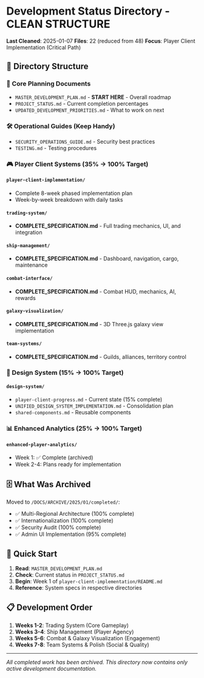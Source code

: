 # Development Status Directory - CLEAN STRUCTURE

**Last Cleaned**: 2025-01-07
**Files**: 22 (reduced from 48)
**Focus**: Player Client Implementation (Critical Path)

## 📁 Directory Structure

### 🎯 Core Planning Documents
- `MASTER_DEVELOPMENT_PLAN.md` - **START HERE** - Overall roadmap
- `PROJECT_STATUS.md` - Current completion percentages
- `UPDATED_DEVELOPMENT_PRIORITIES.md` - What to work on next

### 🛠️ Operational Guides (Keep Handy)
- `SECURITY_OPERATIONS_GUIDE.md` - Security best practices
- `TESTING.md` - Testing procedures

### 🎮 Player Client Systems (35% → 100% Target)

#### `player-client-implementation/`
- Complete 8-week phased implementation plan
- Week-by-week breakdown with daily tasks

#### `trading-system/`
- **COMPLETE_SPECIFICATION.md** - Full trading mechanics, UI, and integration

#### `ship-management/`
- **COMPLETE_SPECIFICATION.md** - Dashboard, navigation, cargo, maintenance

#### `combat-interface/`
- **COMPLETE_SPECIFICATION.md** - Combat HUD, mechanics, AI, rewards

#### `galaxy-visualization/`
- **COMPLETE_SPECIFICATION.md** - 3D Three.js galaxy view implementation

#### `team-systems/`
- **COMPLETE_SPECIFICATION.md** - Guilds, alliances, territory control

### 🎨 Design System (15% → 100% Target)
#### `design-system/`
- `player-client-progress.md` - Current state (15% complete)
- `UNIFIED_DESIGN_SYSTEM_IMPLEMENTATION.md` - Consolidation plan
- `shared-components.md` - Reusable components

### 📊 Enhanced Analytics (25% → 100% Target)
#### `enhanced-player-analytics/`
- Week 1: ✅ Complete (archived)
- Week 2-4: Plans ready for implementation

## 🗄️ What Was Archived

Moved to `/DOCS/ARCHIVE/2025/01/completed/`:
- ✅ Multi-Regional Architecture (100% complete)
- ✅ Internationalization (100% complete)
- ✅ Security Audit (100% complete)
- ✅ Admin UI Implementation (95% complete)

## 🚀 Quick Start

1. **Read**: `MASTER_DEVELOPMENT_PLAN.md`
2. **Check**: Current status in `PROJECT_STATUS.md`
3. **Begin**: Week 1 of `player-client-implementation/README.md`
4. **Reference**: System specs in respective directories

## 📋 Development Order

1. **Weeks 1-2**: Trading System (Core Gameplay)
2. **Weeks 3-4**: Ship Management (Player Agency)
3. **Weeks 5-6**: Combat & Galaxy Visualization (Engagement)
4. **Weeks 7-8**: Team Systems & Polish (Social & Quality)

---

*All completed work has been archived. This directory now contains only active development documentation.*